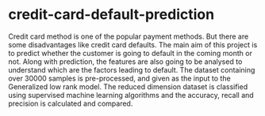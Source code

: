 # credit-card-default-prediction

Credit card method is one of the popular payment methods. But there are some disadvantages like credit card defaults. The main aim of this project is to predict whether the customer is going to default in the coming month or not. Along with prediction, the features are also going to be analysed to understand which are the factors leading to default. The dataset containing over 30000 samples is pre-processed, and given as the input to the Generalized low rank model. The reduced dimension dataset is classified using supervised machine learning algorithms and the accuracy, recall and precision is calculated and compared.
